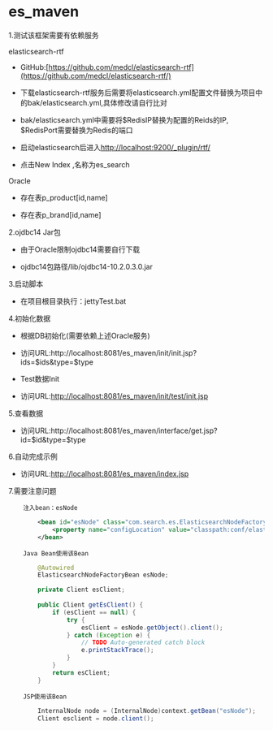 es_maven
========
1.测试该框架需要有依赖服务
	
elasticsearch-rtf
		
* GitHub:[https://github.com/medcl/elasticsearch-rtf](https://github.com/medcl/elasticsearch-rtf/)

* 下载elasticsearch-rtf服务后需要将elasticsearch.yml配置文件替换为项目中的bak/elasticsearch.yml,具体修改请自行比对

* bak/elasticsearch.yml中需要将$RedisIP替换为配置的Reids的IP, $RedisPort需要替换为Redis的端口
		
* 启动elasticsearch后进入[http://localhost:9200/_plugin/rtf/](http://localhost:9200/_plugin/rtf/)
		
* 点击New Index ,名称为es_search

Oracle
		
* 存在表p_product[id,name]

* 存在表p_brand[id,name]

2.ojdbc14 Jar包
		
* 由于Oracle限制ojdbc14需要自行下载

* ojdbc14包路径/lib/ojdbc14-10.2.0.3.0.jar

3.启动脚本
		
* 在项目根目录执行：jettyTest.bat

4.初始化数据
		
* 根据DB初始化(需要依赖上述Oracle服务)

* 访问URL:http://localhost:8081/es_maven/init/init.jsp?ids=$ids&type=$type
		
* Test数据Init

* 访问URL:[http://localhost:8081/es_maven/init/test/init.jsp](http://localhost:8081/es_maven/init/test/init.jsp)

5.查看数据
		
* 访问URL:http://localhost:8081/es_maven/interface/get.jsp?id=$id&type=$type

6.自动完成示例

* 访问URL:[http://localhost:8081/es_maven/index.jsp](http://localhost:8081/es_maven/index.jsp)

7.需要注意问题
		
		注入bean：esNode

```xml
		<bean id="esNode" class="com.search.es.ElasticsearchNodeFactoryBean">
			<property name="configLocation" value="classpath:conf/elasticsearch.properties" />
		</bean>
```
		
		Java Bean使用该Bean
		
```java
		@Autowired
		ElasticsearchNodeFactoryBean esNode;

		private Client esClient;
	
		public Client getEsClient() {
			if (esClient == null) {
				try {
					esClient = esNode.getObject().client();
				} catch (Exception e) {
					// TODO Auto-generated catch block
					e.printStackTrace();
				}
			}
			return esClient;
		}
```
		
		JSP使用该Bean
		
```java
		InternalNode node = (InternalNode)context.getBean("esNode");
		Client esclient = node.client();
```
